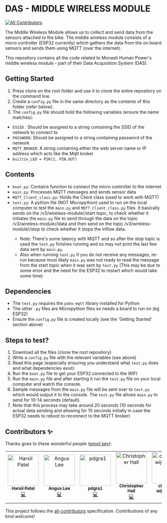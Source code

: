 # DAS - MIDDLE WIRELESS MODULE

[![All Contributors](https://img.shields.io/badge/all_contributors-6-orange.svg?style=flat-square)](#contributors)

The Middle Wireless Module allows us to collect and send data from the sensors attached to the bike. The middle wireless module consists of a micro controller (ESP32 currently) which gathers the data from the on board sensors and sends them using MQTT (over the internet).

This repository contains all the code related to Monash Human Power's middle wireless module - part of their Data Acquisition System (DAS).

## Getting Started

1. Press clone on the root folder and use it to clone the entire repository on the command line.
2. Create a ``config.py`` file in the same directory as the contents of this folder (refer below).
3. The ``config.py`` file should hold the following variables (ensure the name matches):
- ``ESSID`` : Should be assigned to a string containing the SSID of the network to connect to
- ``PASSWORD``: Should be assigned to a string containing password of the network
- ``MQTT_BROKER``: A string containing either the web server name or IP address which acts like the Mqtt broker
- ``builtin_LED = PIN(2, PIN.OUT)``

## Contents
- ``boot.py``: Contains function to connect the micro controller to the internet
- ``main.py``: Processes MQTT messages and sends sensor data
- ``MQTT_Client_class.py``: Holds the Client class (used to work with MQTT)
- ``test.py``: A python file (NOT Micropython) used to run on the local computer to test the ``main.py`` and ``MQTT_Client_class.py`` files. It basically sends on the /v3/wireless-module/<id>/start topic, to check whether it initiates the ``main.py`` file to send through the data on the topic /v3/wireless-module/<id>/data and then send on the topic /v3/wireless-module/<id>/stop to check whether it stops the inflow data. 
	- Note: There's some latency with MQTT and so after the stop topic is used the ``test.py`` finishes running and so may not print the last few data sent by ``main.py``.
	- Also when running ``test.py`` if you do not receive any messages, re-run because most likely ``main.py`` was not ready to read the message from the start topic when it was sent by ``test.py`` (This may be due to some error and the need for the ESP32 to restart which would take some time)


## Dependencies
- The ``test.py`` requires the ``paho-mqtt`` library installed for Python
- The other ``.py`` files are Micropython files so needs a board to run on (eg ESP32)
- Ensure the ``config.py`` file is created locally (see the 'Getting Started' section above)


## Steps to test?
1. Download all the files (clone the root repository)
2. Write a ``config.py`` file with the relevant variables (see above)
3. Read this page (especially ensuring you understand what ``test.py`` does and what dependencies exist)
4. Run the ``boot.py`` file to get your ESP32 connected to the WIFI
5. Run the ``main.py`` file and after starting it run the ``test.py`` file on your local computer and watch the console.
6. Sample messages from the ``main.py`` file will be sent over to ``test.py`` which would output it to the console. The ``test.py`` file allows ``main.py`` to send for 10-14 seconds (default).
7. Note that this process may take around 20 seconds (10 seconds for actual data sending and allowing for 10 seconds initially in case the ESP32 needs to reboot to reconnect to the MQTT broker)

## Contributors ✨

Thanks goes to these wonderful people ([emoji key](https://allcontributors.org/docs/en/emoji-key)):

<!-- ALL-CONTRIBUTORS-LIST:START - Do not remove or modify this section -->
<!-- prettier-ignore -->
<table>
  <tr>
    <td align="center"><a href="https://twitter.com/harsilspatel"><img src="https://avatars1.githubusercontent.com/u/25992839?v=4" width="100px;" alt="Harsil Patel"/><br /><sub><b>Harsil Patel</b></sub></a><br /><a href="https://github.com/monash-human-power/data-acquisition-system/commits?author=harsilspatel" title="Code">💻</a></td>
    <td align="center"><a href="https://khlee.me"><img src="https://avatars3.githubusercontent.com/u/18709969?v=4" width="100px;" alt="Angus Lee"/><br /><sub><b>Angus Lee</b></sub></a><br /><a href="https://github.com/monash-human-power/data-acquisition-system/commits?author=khanguslee" title="Code">💻</a></td>
    <td align="center"><a href="https://github.com/pdgra1"><img src="https://avatars3.githubusercontent.com/u/33751672?v=4" width="100px;" alt="pdgra1"/><br /><sub><b>pdgra1</b></sub></a><br /><a href="https://github.com/monash-human-power/data-acquisition-system/commits?author=pdgra1" title="Code">💻</a></td>
    <td align="center"><a href="https://github.com/hallgchris"><img src="https://avatars2.githubusercontent.com/u/17876556?v=4" width="100px;" alt="Christopher Hall"/><br /><sub><b>Christopher Hall</b></sub></a><br /><a href="https://github.com/monash-human-power/data-acquisition-system/commits?author=hallgchris" title="Code">💻</a></td>
    <td align="center"><a href="https://github.com/chamaka1"><img src="https://avatars0.githubusercontent.com/u/35440106?v=4" width="100px;" alt="chamaka wijesinghe"/><br /><sub><b>chamaka wijesinghe</b></sub></a><br /><a href="https://github.com/monash-human-power/data-acquisition-system/commits?author=chamaka1" title="Code">💻</a></td>
    <td align="center"><a href="https://github.com/rileyclarke"><img src="https://avatars1.githubusercontent.com/u/24428011?v=4" width="100px;" alt="Riley Clarke"/><br /><sub><b>Riley Clarke</b></sub></a><br /><a href="https://github.com/monash-human-power/data-acquisition-system/commits?author=rileyclarke" title="Code">💻</a></td>
  </tr>
</table>

<!-- ALL-CONTRIBUTORS-LIST:END -->

This project follows the [all-contributors](https://github.com/all-contributors/all-contributors) specification. Contributions of any kind welcome!
